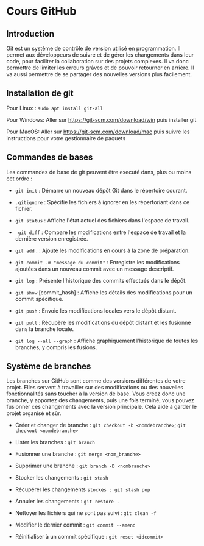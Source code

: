 # Cours GitHub

## Introduction

Git est un système de contrôle de version utilisé en programmation. Il permet aux développeurs de suivre et de gérer les changements dans leur code, pour faciliter la collaboration sur des projets complexes. Il va donc permettre de limiter les erreurs grâves et de pouvoir retourner en arrière. Il va aussi permettre de se partager des nouvelles versions plus facilement.

## Installation de git

Pour Linux : `sudo apt install git-all`

Pour Windows: Aller sur https://git-scm.com/download/win puis installer git 

Pour MacOS: Aller sur https://git-scm.com/download/mac puis suivre les instructions pour votre gestionnaire de paquets

## Commandes de bases

Les commandes de base de git peuvent être executé dans, plus ou moins cet ordre :

- `git init` : Démarre un nouveau dépôt Git dans le répertoire courant.

- `.gitignore` : Spécifie les fichiers à ignorer en les répertoriant dans ce fichier.

- `git status` : Affiche l'état actuel des fichiers dans l'espace de travail.

- ` git diff` : Compare les modifications entre l'espace de travail et la dernière version enregistrée.

- `git add` . : Ajoute les modifications en cours à la zone de préparation.

- `git commit -m "message du commit"` : Enregistre les modifications ajoutées dans un nouveau commit avec un message descriptif.

- `git log` : Présente l'historique des commits effectués dans le dépôt.

- `git show` [commit_hash] : Affiche les détails des modifications pour un commit spécifique.

- `git push` : Envoie les modifications locales vers le dépôt distant.

- `git pull` : Récupère les modifications du dépôt distant et les fusionne dans la branche locale.

- `git log --all --graph` : Affiche graphiquement l'historique de toutes les branches, y compris les fusions.

## Système de branches


Les branches sur GitHub sont comme des versions différentes de votre projet. Elles servent à travailler sur des modifications ou des nouvelles fonctionnalités sans toucher à la version de base. Vous créez donc une branche, y apportez des changements, puis une fois terminé, vous pouvez fusionner ces changements avec la version principale. Cela aide à garder le projet organisé et sûr.

- Créer et changer de branche : `git checkout -b <nomdebranche>`; `git checkout <nomdebranche>`

- Lister les branches : `git branch`

- Fusionner une branche : `git merge <nom_branche>`

- Supprimer une branche : `git branch -D <nombranche>`

- Stocker les changements : `git stash`

- Récupérer les changements `stockés : git stash pop`

- Annuler les changements : `git restore .`

- Nettoyer les fichiers qui ne sont pas suivi : `git clean -f`

- Modifier le dernier commit : `git commit --amend`

- Réinitialiser à un commit spécifique : `git reset <idcommit>`